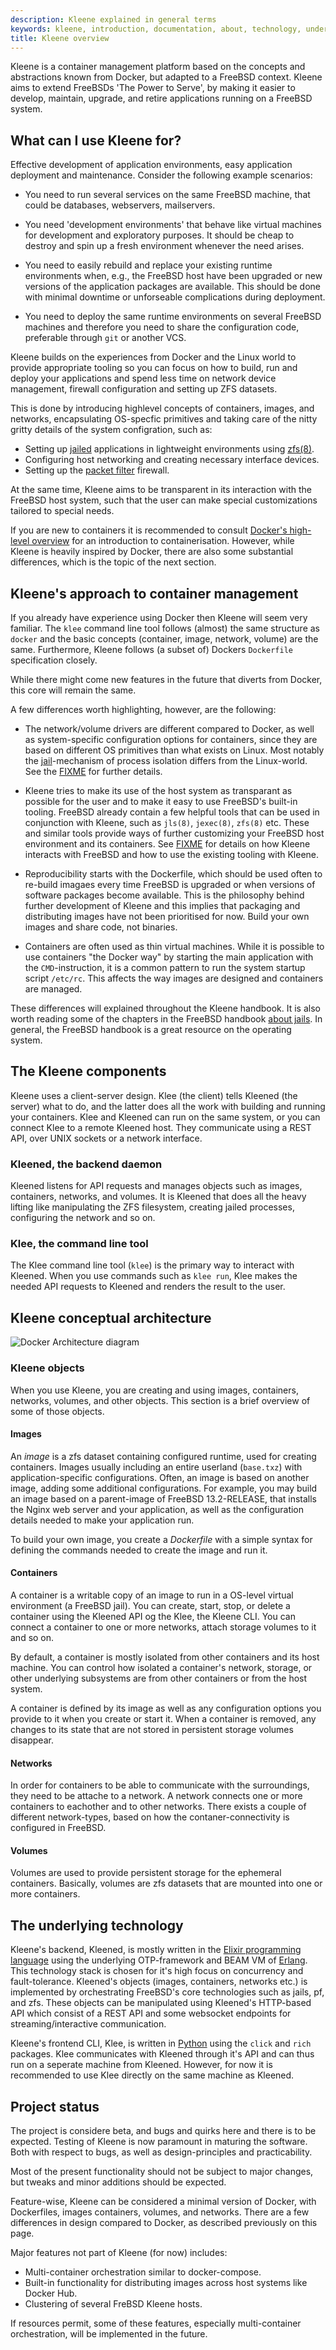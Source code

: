```yaml
---
description: Kleene explained in general terms
keywords: kleene, introduction, documentation, about, technology, understanding
title: Kleene overview
---
```


Kleene is a container management platform based on the concepts and abstractions
known from Docker, but adapted to a FreeBSD context.
Kleene aims to extend FreeBSDs 'The Power to Serve', by making it easier to develop,
maintain, upgrade, and retire applications running on a FreeBSD system.

## What can I use Kleene for?
Effective development of application environments, easy application deployment
and maintenance. Consider the following example scenarios:

- You need to run several services on the same FreeBSD machine, that could be databases,
  webservers, mailservers.

- You need 'development environments' that behave like virtual machines for development
  and exploratory purposes. It should be cheap to destroy and
  spin up a fresh environment whenever the need arises.

- You need to easily rebuild and replace your existing runtime environments when,
  e.g., the FreeBSD host have been upgraded or new versions of the application
  packages are available. This should be done with minimal downtime or unforseable
  complications during deployment.

- You need to deploy the same runtime environments on several FreeBSD machines and
  therefore you need to share the configuration code, preferable through `git` or
  another VCS.

Kleene builds on the experiences from Docker and the Linux world to provide appropriate
tooling so you can focus on how to build, run and deploy your applications and spend
less time on network device management, firewall configuration and setting up ZFS datasets.

This is done by introducing highlevel concepts of containers, images, and
networks, encapsulating OS-specfic primitives and taking care of the nitty gritty
details of the system configration, such as:

- Setting up [jailed](https://man.freebsd.org/cgi/man.cgi?query=jail&sektion=8) applications in lightweight environments using [zfs(8)](https://man.freebsd.org/cgi/man.cgi?query=zfs&sektion=8).
- Configuring host networking and creating necessary interface devices.
- Setting up the [packet filter](https://man.freebsd.org/cgi/man.cgi?query=pf&sektion=4) firewall.

At the same time, Kleene aims to be transparent in its interaction
with the FreeBSD host system, such that the user
can make special customizations tailored to special needs.

If you are new to containers it is recommended to consult
[Docker's high-level overview](https://docs.docker.com/get-started/overview/)
for an introduction to containerisation. However, while Kleene is heavily
inspired by Docker, there are also some substantial differences, which is
the topic of the next section.

## Kleene's approach to container management

If you already have experience using Docker then Kleene will seem very familiar.
The `klee` command line tool follows (almost) the same structure as `docker` and
the basic concepts (container, image, network, volume) are the same.
Furthermore, Kleene follows (a subset of) Dockers `Dockerfile` specification closely.

While there might come new features in the future that diverts from Docker,
this core will remain the same.

A few differences worth highlighting, however, are the following:

- The network/volume drivers are different compared to Docker,
  as well as system-specific configuration options for containers,
  since they are based on different OS primitives than what exists on Linux.
  Most notably the [jail](https://man.freebsd.org/cgi/man.cgi?query=jail&sektion=8)-mechanism
  of process isolation differs from the Linux-world.
  See the [FIXME]() for further details.

- Kleene tries to make its use of the host system as transparant as possible
  for the user and to make it easy to use FreeBSD's built-in tooling.
  FreeBSD already contain a few helpful tools that can be used in conjunction
  with Kleene, such as `jls(8)`, `jexec(8)`, `zfs(8)` etc.
  These and similar tools provide ways of further customizing your FreeBSD
  host environment and its containers. See [FIXME]() for details on how Kleene
  interacts with FreeBSD and how to use the existing tooling with Kleene.

- Reproducibility starts with the Dockerfile, which should be used often
  to re-build imagaes every time FreeBSD is upgraded or when versions of software
  packages become available. This is the philosophy behind further development of
  Kleene and this implies that packaging and distributing images have not been
  prioritised for now. Build your own images and share code, not binaries.

- Containers are often used as thin virtual machines. While it is possible to use
  containers "the Docker way" by starting the main application with the `CMD`-instruction,
  it is a common pattern to run the system startup script `/etc/rc`.
  This affects the way images are designed and containers are managed.

These differences will explained throughout the Kleene handbook.
It is also worth reading some of the chapters in the FreeBSD handbook
[about jails](https://docs.freebsd.org/en/books/handbook/jails/).
In general, the FreeBSD handbook is a great resource on the operating system.

## The Kleene components

Kleene uses a client-server design. Klee (the client) tells Kleened (the server)
what to do, and the latter does all the work with building and running your containers.
Klee and Kleened can run on the same system, or you can connect Klee to a remote
Kleened host. They communicate using a REST API, over UNIX sockets or a network interface.

### Kleened, the backend daemon

Kleened listens for API requests and manages objects such as images, containers,
networks, and volumes. It is Kleened that does all the heavy lifting like manipulating
the ZFS filesystem, creating jailed processes, configuring the network and so on.

### Klee, the command line tool

The Klee command line tool (`klee`) is the primary way to interact
with Kleened. When you use commands such as `klee run`, Klee makes the needed
API requests to Kleened and renders the result to the user.

## Kleene conceptual architecture

![Docker Architecture diagram](/assets/kl_images/kleene_conceptual_architecture.png)

### Kleene objects

When you use Kleene, you are creating and using images, containers, networks,
volumes, and other objects. This section is a brief overview of some
of those objects.

#### Images

An _image_ is a zfs dataset containing configured runtime, used for creating containers.
Images usually including an entire userland (`base.txz`) with application-specific
configurations. Often, an image is based on another image, adding some additional
configurations. For example, you may build an image based on a parent-image of
FreeBSD 13.2-RELEASE, that installs the Nginx web server and your application,
as well as the configuration details needed to make your application run.

To build your own image, you create a _Dockerfile_
with a simple syntax for defining the commands needed to create the image and run
it.

#### Containers

A container is a writable copy of an image to run in a OS-level virtual environment
(a FreeBSD jail). You can create, start, stop, or delete a container using
the Kleened API og the Klee, the Kleene CLI.
You can connect a container to one or more networks, attach storage volumes to it
and so on.

By default, a container is mostly isolated from other containers and
its host machine. You can control how isolated a container's network, storage,
or other underlying subsystems are from other containers or from the host
system.

A container is defined by its image as well as any configuration options you
provide to it when you create or start it. When a container is removed,
any changes to its state that are not stored in persistent storage volumes disappear.

#### Networks

In order for containers to be able to communicate with the surroundings,
they need to be attache to a network. A network connects one or more containers
to eachother and to other networks. There exists a couple of different network-types,
based on how the contaner-connectivity is configured in FreeBSD.

#### Volumes

Volumes are used to provide persistent storage for the ephemeral containers.
Basically, volumes are zfs datasets that are mounted into one or more containers.

## The underlying technology

Kleene's backend, Kleened, is mostly written in the [Elixir programming language](https://elixir-lang.org/)
using the underlying OTP-framework and BEAM VM of [Erlang](https://www.erlang.org/).
This technology stack is chosen for it's high focus on concurrency and fault-tolerance.
Kleened's objects (images, containers, networks etc.) is implemented by orchestrating
FreeBSD's core technologies such as jails, pf, and zfs. These objects can be manipulated
using Kleened's HTTP-based API which consist of a REST API and some websocket
endpoints for streaming/interactive communication.

Kleene's frontend CLI, Klee, is written in [Python](https://www.python.org/)
using the `click` and `rich` packages.
Klee communicates with Kleened through it's API and can thus run on a
seperate machine from Kleened. However, for now it is recommended to use Klee
directly on the same machine as Kleened.

## Project status

The project is considere beta, and bugs and quirks here and there is to be expected.
Testing of Kleene is now paramount in maturing the software.
Both with respect to bugs, as well as design-principles and practicability.

Most of the present functionality should not be subject to major changes, but tweaks
and minor additions should be expected.

Feature-wise, Kleene can be considered a minimal version of Docker, with Dockerfiles,
images containers, volumes, and networks. There are a few differences in design
compared to Docker, as described previously on this page.

Major features not part of Kleene (for now) includes:

- Multi-container orchestration similar to docker-compose.
- Built-in functionality for distributing images across host systems like
  Docker Hub.
- Clustering of several FreBSD Kleene hosts.

If resources permit, some of these features, especially multi-container orchestration,
will be implemented in the future.
